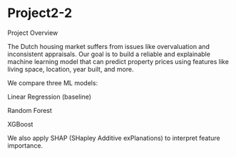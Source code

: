 # Project2-2
Project Overview

The Dutch housing market suffers from issues like overvaluation and inconsistent appraisals. Our goal is to build a reliable and explainable machine learning model that can predict property prices using features like living space, location, year built, and more.

We compare three ML models:

Linear Regression (baseline)

Random Forest

XGBoost

We also apply SHAP (SHapley Additive exPlanations) to interpret feature importance.
